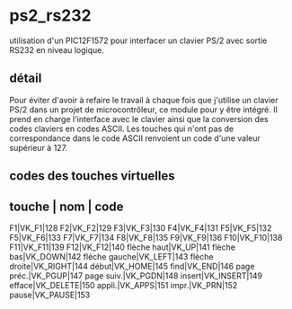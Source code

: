 # ps2_rs232
utilisation d'un PIC12F1572 pour interfacer un clavier PS/2 avec sortie RS232 en niveau logique.

## détail
Pour éviter d'avoir à refaire le travail à chaque fois que j'utilise un clavier PS/2 dans un
projet de microcontrôleur, ce module pour y être intégré. Il prend en charge l'interface avec
le clavier ainsi que la conversion des codes claviers en codes ASCII. Les touches qui n'ont 
pas de correspondance dans le code ASCII renvoient un code d'une valeur supérieur à 127.

## codes des touches virtuelles

touche | nom | code
--------------------
F1|VK_F1|128
F2|VK_F2|129
F3|VK_F3|130
F4|VK_F4|131
F5|VK_F5|132
F5|VK_F6|133
F7|VK_F7|134
F8|VK_F8|135
F9|VK_F9|136
F10|VK_F10|138
F11|VK_F11|139
F12|VK_F12|140
flèche haut|VK_UP|141
flèche bas|VK_DOWN|142
flèche gauche|VK_LEFT|143
flèche droite|VK_RIGHT|144
début|VK_HOME|145
find|VK_END|146
page préc.|VK_PGUP|147
page suiv.|VK_PGDN|148
insert|VK_INSERT|149
efface|VK_DELETE|150
appli.|VK_APPS|151
impr.|VK_PRN|152
pause|VK_PAUSE|153



